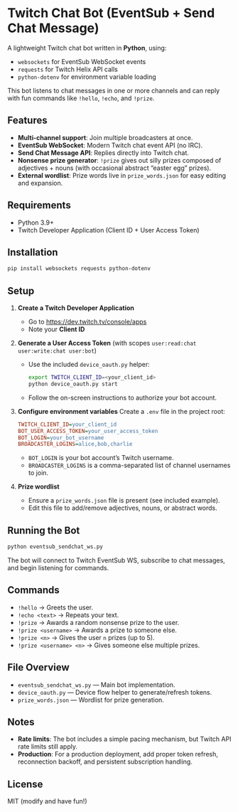 # Twitch Chat Bot (EventSub + Send Chat Message)

A lightweight Twitch chat bot written in **Python**, using:
- `websockets` for EventSub WebSocket events
- `requests` for Twitch Helix API calls
- `python-dotenv` for environment variable loading

This bot listens to chat messages in one or more channels and can reply with fun commands like `!hello`, `!echo`, and `!prize`.

## Features
- **Multi-channel support**: Join multiple broadcasters at once.
- **EventSub WebSocket**: Modern Twitch chat event API (no IRC).
- **Send Chat Message API**: Replies directly into Twitch chat.
- **Nonsense prize generator**: `!prize` gives out silly prizes composed of adjectives + nouns (with occasional abstract “easter egg” prizes).
- **External wordlist**: Prize words live in `prize_words.json` for easy editing and expansion.

## Requirements
- Python 3.9+
- Twitch Developer Application (Client ID + User Access Token)

## Installation
```bash
pip install websockets requests python-dotenv
```

## Setup
1. **Create a Twitch Developer Application**
   - Go to <https://dev.twitch.tv/console/apps>
   - Note your **Client ID**

2. **Generate a User Access Token** (with scopes `user:read:chat user:write:chat user:bot`)
   - Use the included `device_oauth.py` helper:
     ```bash
     export TWITCH_CLIENT_ID=<your_client_id>
     python device_oauth.py start
     ```
   - Follow the on-screen instructions to authorize your bot account.

3. **Configure environment variables**
   Create a `.env` file in the project root:
   ```ini
   TWITCH_CLIENT_ID=your_client_id
   BOT_USER_ACCESS_TOKEN=your_user_access_token
   BOT_LOGIN=your_bot_username
   BROADCASTER_LOGINS=alice,bob,charlie
   ```
   - `BOT_LOGIN` is your bot account’s Twitch username.
   - `BROADCASTER_LOGINS` is a comma-separated list of channel usernames to join.

4. **Prize wordlist**
   - Ensure a `prize_words.json` file is present (see included example).
   - Edit this file to add/remove adjectives, nouns, or abstract words.

## Running the Bot
```bash
python eventsub_sendchat_ws.py
```

The bot will connect to Twitch EventSub WS, subscribe to chat messages, and begin listening for commands.

## Commands
- `!hello` → Greets the user.
- `!echo <text>` → Repeats your text.
- `!prize` → Awards a random nonsense prize to the user.
- `!prize <username>` → Awards a prize to someone else.
- `!prize <n>` → Gives the user `n` prizes (up to 5).
- `!prize <username> <n>` → Gives someone else multiple prizes.

## File Overview
- `eventsub_sendchat_ws.py` — Main bot implementation.
- `device_oauth.py` — Device flow helper to generate/refresh tokens.
- `prize_words.json` — Wordlist for prize generation.

## Notes
- **Rate limits**: The bot includes a simple pacing mechanism, but Twitch API rate limits still apply.
- **Production**: For a production deployment, add proper token refresh, reconnection backoff, and persistent subscription handling.

## License
MIT (modify and have fun!)
